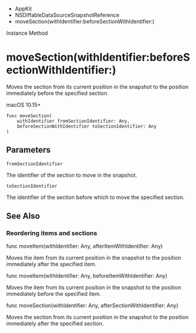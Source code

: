 

- AppKit
- NSDiffableDataSourceSnapshotReference
-  moveSection(withIdentifier:beforeSectionWithIdentifier:) 

Instance Method

# moveSection(withIdentifier:beforeSectionWithIdentifier:)

Moves the section from its current position in the snapshot to the position immediately before the specified section.

macOS 10.15+

``` source
func moveSection(
    withIdentifier fromSectionIdentifier: Any,
    beforeSectionWithIdentifier toSectionIdentifier: Any
)
```

## Parameters 

`fromSectionIdentifier`  

The identifier of the section to move in the snapshot.

`toSectionIdentifier`  

The identifier of the section before which to move the specified section.

## See Also

### Reordering items and sections

func moveItem(withIdentifier: Any, afterItemWithIdentifier: Any)

Moves the item from its current position in the snapshot to the position immediately after the specified item.

func moveItem(withIdentifier: Any, beforeItemWithIdentifier: Any)

Moves the item from its current position in the snapshot to the position immediately before the specified item.

func moveSection(withIdentifier: Any, afterSectionWithIdentifier: Any)

Moves the section from its current position in the snapshot to the position immediately after the specified section.

